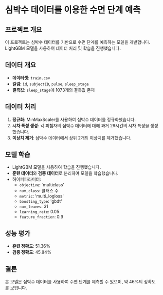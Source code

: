 # 심박수 데이터를 이용한 수면 단계 예측

## 프로젝트 개요
이 프로젝트는 심박수 데이터를 기반으로 수면 단계를 예측하는 모델을 개발합니다. LightGBM 모델을 사용하여 데이터 처리 및 학습을 진행했습니다.

## 데이터 개요
- **데이터셋**: `train.csv`
- **컬럼**: `id`, `subjectID`, `pulse`, `sleep_stage`
- **결측값**: `sleep_stage`에 1073개의 결측값 존재

## 데이터 처리
1. **정규화**: MinMaxScaler를 사용하여 심박수 데이터를 정규화했습니다.
2. **시차 특성 생성**: 각 피험자의 심박수 데이터에 대해 과거 29시간의 시차 특성을 생성했습니다.
3. **이상치 제거**: 심박수 데이터에서 상위 2개의 이상치를 제거했습니다.

## 모델 학습
- LightGBM 모델을 사용하여 학습을 진행했습니다.
- **훈련 데이터**와 **검증 데이터**로 분리하여 모델을 학습했습니다.
- 하이퍼파라미터:
  - `objective`: 'multiclass'
  - `num_class`: 클래스 수
  - `metric`: 'multi_logloss'
  - `boosting_type`: 'gbdt'
  - `num_leaves`: 31
  - `learning_rate`: 0.05
  - `feature_fraction`: 0.9

## 성능 평가
- **훈련 정확도**: 51.36%
- **검증 정확도**: 45.84%

## 결론
본 모델은 심박수 데이터를 사용하여 수면 단계를 예측할 수 있으며, 약 46%의 정확도를 보입니다.





